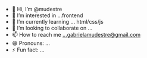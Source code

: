 - 👋 Hi, I’m @mudestre
- 👀 I’m interested in ...frontend
- 🌱 I’m currently learning ... html/css/js
- 💞️ I’m looking to collaborate on ...
- 📫 How to reach me ...gabrielamudestre@gmail.com
- 😄 Pronouns: ...
- ⚡ Fun fact: ...

<!---
mudestre/mudestre is a ✨ special ✨ repository because its `README.md` (this file) appears on your GitHub profile.
You can click the Preview link to take a look at your changes.
--->
